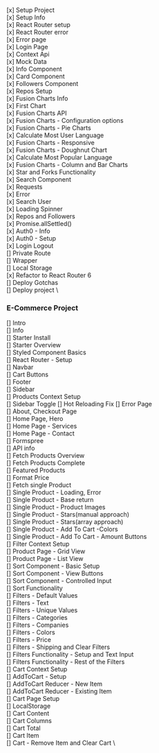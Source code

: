 [x] Setup Project \
[x] Setup Info \
[x] React Router setup \
[x] React Router error \
[x] Error page \
[x] Login Page \
[x] Context Api \
[x] Mock Data \
[x] Info Component \
[x] Card Component \
[x] Followers Component \
[x] Repos Setup \
[x] Fusion Charts Info \
[x] First Chart \
[x] Fusion Charts API \
[x] Fusion Charts - Configuration options \
[x] Fusion Charts - Pie Charts \
[x] Calculate Most User Language \
[x] Fusion Charts - Responsive \
[x] Fusion Charts - Doughnut Chart \
[x] Calculate Most Popular Language \
[x] Fusion Charts - Column and Bar Charts \
[x] Star and Forks Functionality \
[x] Search Component \
[x] Requests \
[x] Error \
[x] Search User \
[x] Loading Spinner \
[x] Repos and Followers \
[x] Promise.allSettled() \
[x] Auth0 - Info \
[x] Auth0 - Setup \
[x] Login Logout \
[] Private Route \
[] Wrapper \
[] Local Storage \
[x] Refactor to React Router 6 \
[] Deploy Gotchas \
[] Deploy project \

### E-Commerce Project

[] Intro \
[] Info \
[] Starter Install \
[] Starter Overview \
[] Styled Component Basics \
[] React Router - Setup \
[] Navbar \
[] Cart Buttons \
[] Footer \
[] Sidebar \
[] Products Context Setup \
[] Sidebar Toggle
[] Hot Reloading Fix
[] Error Page \
[] About, Checkout Page \
[] Home Page, Hero \
[] Home Page - Services \
[] Home Page - Contact \
[] Formspree \
[] API info \
[] Fetch Products Overview \
[] Fetch Products Complete \
[] Featured Products \
[] Format Price \
[] Fetch single Product \
[] Single Product - Loading, Error \
[] Single Product - Base return \
[] Single Product - Product Images \
[] Single Product - Stars(manual approach) \
[] Single Product - Stars(array approach) \
[] Single Product - Add To Cart -Colors \
[] Single Product - Add To Cart - Amount Buttons \
[] Filter Context Setup \
[] Product Page - Grid View \
[] Product Page - List View \
[] Sort Component - Basic Setup \
[] Sort Component - View Buttons \
[] Sort Component - Controlled Input \
[] Sort Functionality \
[] Filters - Default Values \
[] Filters - Text\
[] Filters - Unique Values \
[] Filters - Categories \
[] Filters - Companies \
[] Filters - Colors \
[] Filters - Price \
[] Filters - Shipping and Clear Filters \
[] Filters Functionality - Setup and Text Input \
[] Filters Functionality - Rest of the Filters \
[] Cart Context Setup \
[] AddToCart - Setup \
[] AddToCart Reducer - New Item \
[] AddToCart Reducer - Existing Item \
[] Cart Page Setup \
[] LocalStorage \
[] Cart Content \
[] Cart Columns \
[] Cart Total \
[] Cart Item \
[] Cart - Remove Item and Clear Cart \
